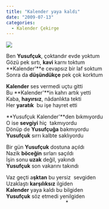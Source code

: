 ```yaml
---
title: "Kalender yaya kaldı"
date: "2009-07-13"
categories: 
  - Kalender Çekirge
---
```


![](../uploads/image/yusufcuk.jpg)

Ben **Yusufçuk**, çoktandır evde yoktum  
Gözü pek sırtı, **kavi** karnı toktum  
**Kalender'**e cevapsız bir laf soktum  
Sonra da **düşündükçe** pek çok korktum

**Kalender** ses vermedi uçtu gitti  
Bu **Kalender'**in kahrı artık yetti  
Kaba, **hayırsız**, nâdanlıkta tekti   
Her **yaratık**  bu işe hayret etti

**Yusufçuk Kalender'**den bıkmıyordu  
O ise **sevgiyi** hiç  takmıyordu  
Dönüp de **Yusufçuğa** bakmıyordu  
**Yusufçuk** sırrı kalbte saklıyordu

Bir gün **Yusufçuk** dostuna açıldı  
Nazik **böceğin** sırları saçıldı  
İşin sonu **uzak** değil, yakındı  
**Yusufçuk** son vakarını takındı

Vaz geçti a**şktan** bu yersiz  sevgiden  
Uzaklaştı **karşılıksız** ilgiden  
**Kalender** yaya kaldı bu bilgiden  
**Yusufçuk** söz etmedi yenilgiden  
                                         \*
